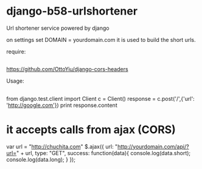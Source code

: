 django-b58-urlshortener
=======================

Url shortener service powered by django

on settings set DOMAIN = yourdomain.com it is used to build the short urls.

require:
##
https://github.com/OttoYiu/django-cors-headers

Usage:
##
from django.test.client import Client
c = Client()
response = c.post('/',{'url': 'http://google.com'})
print response.content

# it accepts calls from ajax (CORS)

var url = "http://chuchita.com"
$.ajax({
    url: "http://yourdomain.com/api/?url=" + url,
    type: "GET",
    success: function(data){
        console.log(data.short);
        console.log(data.long);
    }
});
